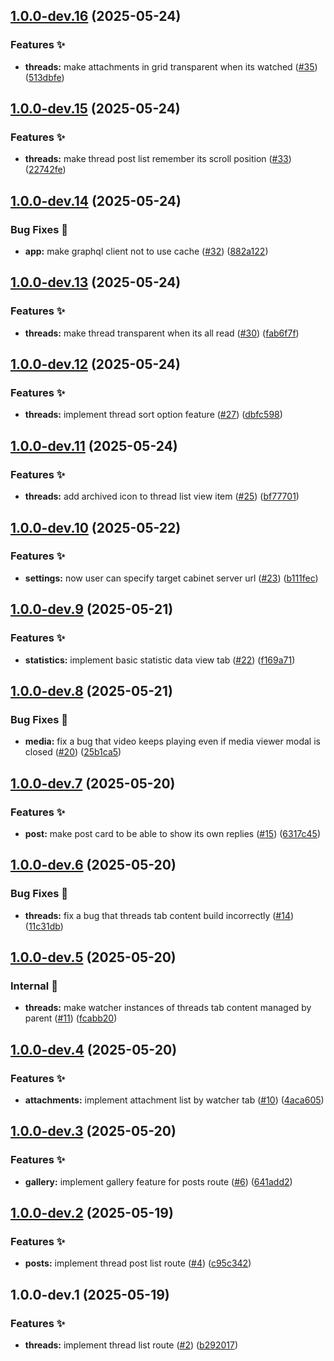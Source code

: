## [1.0.0-dev.16](https://github.com/async3619/cabinet-client-android/compare/v1.0.0-dev.15...v1.0.0-dev.16) (2025-05-24)

### Features ✨

* **threads:** make attachments in grid transparent when its watched ([#35](https://github.com/async3619/cabinet-client-android/issues/35)) ([513dbfe](https://github.com/async3619/cabinet-client-android/commit/513dbfe488d66b86d865c95b84562273e6dd667e))

## [1.0.0-dev.15](https://github.com/async3619/cabinet-client-android/compare/v1.0.0-dev.14...v1.0.0-dev.15) (2025-05-24)

### Features ✨

* **threads:** make thread post list remember its scroll position ([#33](https://github.com/async3619/cabinet-client-android/issues/33)) ([22742fe](https://github.com/async3619/cabinet-client-android/commit/22742fe1ddf9c054b838be206b9bbd0987fcdaf7))

## [1.0.0-dev.14](https://github.com/async3619/cabinet-client-android/compare/v1.0.0-dev.13...v1.0.0-dev.14) (2025-05-24)

### Bug Fixes 🐞

* **app:** make graphql client not to use cache ([#32](https://github.com/async3619/cabinet-client-android/issues/32)) ([882a122](https://github.com/async3619/cabinet-client-android/commit/882a122ebafe7b2c98593c0cdf1bb0fb1a43cf92))

## [1.0.0-dev.13](https://github.com/async3619/cabinet-client-android/compare/v1.0.0-dev.12...v1.0.0-dev.13) (2025-05-24)

### Features ✨

* **threads:** make thread transparent when its all read ([#30](https://github.com/async3619/cabinet-client-android/issues/30)) ([fab6f7f](https://github.com/async3619/cabinet-client-android/commit/fab6f7fb5f32439789353084d35c3e09a5f83401))

## [1.0.0-dev.12](https://github.com/async3619/cabinet-client-android/compare/v1.0.0-dev.11...v1.0.0-dev.12) (2025-05-24)

### Features ✨

* **threads:** implement thread sort option feature ([#27](https://github.com/async3619/cabinet-client-android/issues/27)) ([dbfc598](https://github.com/async3619/cabinet-client-android/commit/dbfc5981776ee9d3f80791689812fd1ad66493d1))

## [1.0.0-dev.11](https://github.com/async3619/cabinet-client-android/compare/v1.0.0-dev.10...v1.0.0-dev.11) (2025-05-24)

### Features ✨

* **threads:** add archived icon to thread list view item ([#25](https://github.com/async3619/cabinet-client-android/issues/25)) ([bf77701](https://github.com/async3619/cabinet-client-android/commit/bf777013ac4888bbcb1de522760af074c20ea4a4))

## [1.0.0-dev.10](https://github.com/async3619/cabinet-client-android/compare/v1.0.0-dev.9...v1.0.0-dev.10) (2025-05-22)

### Features ✨

* **settings:** now user can specify target cabinet server url ([#23](https://github.com/async3619/cabinet-client-android/issues/23)) ([b111fec](https://github.com/async3619/cabinet-client-android/commit/b111fec86dd82998d6166180d294d6787a9d9ae9))

## [1.0.0-dev.9](https://github.com/async3619/cabinet-client-android/compare/v1.0.0-dev.8...v1.0.0-dev.9) (2025-05-21)

### Features ✨

* **statistics:** implement basic statistic data view tab ([#22](https://github.com/async3619/cabinet-client-android/issues/22)) ([f169a71](https://github.com/async3619/cabinet-client-android/commit/f169a71a1687f31c1dfa72d5bb8893352492a8a0))

## [1.0.0-dev.8](https://github.com/async3619/cabinet-client-android/compare/v1.0.0-dev.7...v1.0.0-dev.8) (2025-05-21)

### Bug Fixes 🐞

* **media:** fix a bug that video keeps playing even if media viewer modal is closed ([#20](https://github.com/async3619/cabinet-client-android/issues/20)) ([25b1ca5](https://github.com/async3619/cabinet-client-android/commit/25b1ca5c61084c79ebce2f96911431495ee20e30))

## [1.0.0-dev.7](https://github.com/async3619/cabinet-client-android/compare/v1.0.0-dev.6...v1.0.0-dev.7) (2025-05-20)

### Features ✨

* **post:** make post card to be able to show its own replies ([#15](https://github.com/async3619/cabinet-client-android/issues/15)) ([6317c45](https://github.com/async3619/cabinet-client-android/commit/6317c457ca07b2352f36bb0d483a1e7c2d9160f3))

## [1.0.0-dev.6](https://github.com/async3619/cabinet-client-android/compare/v1.0.0-dev.5...v1.0.0-dev.6) (2025-05-20)

### Bug Fixes 🐞

* **threads:** fix a bug that threads tab content build incorrectly ([#14](https://github.com/async3619/cabinet-client-android/issues/14)) ([11c31db](https://github.com/async3619/cabinet-client-android/commit/11c31db060ea6af359bc6578f7c53a0e2a8d975f))

## [1.0.0-dev.5](https://github.com/async3619/cabinet-client-android/compare/v1.0.0-dev.4...v1.0.0-dev.5) (2025-05-20)

### Internal 🧰

* **threads:** make watcher instances of threads tab content managed by parent ([#11](https://github.com/async3619/cabinet-client-android/issues/11)) ([fcabb20](https://github.com/async3619/cabinet-client-android/commit/fcabb20abfe2bd1cdabba0d80e4e4bdd2ae78404))

## [1.0.0-dev.4](https://github.com/async3619/cabinet-client-android/compare/v1.0.0-dev.3...v1.0.0-dev.4) (2025-05-20)

### Features ✨

* **attachments:** implement attachment list by watcher tab ([#10](https://github.com/async3619/cabinet-client-android/issues/10)) ([4aca605](https://github.com/async3619/cabinet-client-android/commit/4aca6059cae7e1c38866ce7ed301245cd460964f))

## [1.0.0-dev.3](https://github.com/async3619/cabinet-client-android/compare/v1.0.0-dev.2...v1.0.0-dev.3) (2025-05-20)

### Features ✨

* **gallery:** implement gallery feature for posts route ([#6](https://github.com/async3619/cabinet-client-android/issues/6)) ([641add2](https://github.com/async3619/cabinet-client-android/commit/641add29edca646c8c111e873cb98b5c7c16f8aa))

## [1.0.0-dev.2](https://github.com/async3619/cabinet-client-android/compare/v1.0.0-dev.1...v1.0.0-dev.2) (2025-05-19)

### Features ✨

* **posts:** implement thread post list route ([#4](https://github.com/async3619/cabinet-client-android/issues/4)) ([c95c342](https://github.com/async3619/cabinet-client-android/commit/c95c342c505c7e6f537bc0b6769723a040ab285f))

## 1.0.0-dev.1 (2025-05-19)

### Features ✨

* **threads:** implement thread list route ([#2](https://github.com/async3619/cabinet-client-android/issues/2)) ([b292017](https://github.com/async3619/cabinet-client-android/commit/b29201757cb35aad5c1d095f6b1e9ec458d81a2b))
